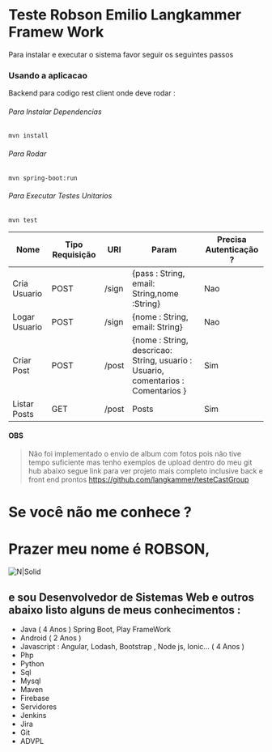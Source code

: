 # Teste Robson Emilio Langkammer Framew Work

Para instalar e executar o sistema favor seguir os seguintes passos

### Usando a aplicacao
Backend para codigo rest client onde deve rodar :
###### Para Instalar Dependencias
`mvn install`
###### Para Rodar
`mvn spring-boot:run` 
###### Para Executar Testes Unitarios
`mvn test` 

| Nome              | Tipo Requisição | URl                    | Param                                                   | Precisa Autenticação ?  |
|-------------------|-----------------|------------------------|---------------------------------------------------------|-------------------------|
| Cria Usuario     | POST            | /sign               | {pass : String, email: String,nome :String} | Nao                     |
| Logar Usuario    | POST            | /sign               | {nome : String, email: String} | Nao                     |
| Criar Post       | POST            | /post               | {nome : String, descricao: String, usuario : Usuario, comentarios : Comentarios } | Sim                     |
| Listar Posts     | GET             |  /post               |Posts | Sim                     |



#### OBS
> Não foi implementado o envio de album com fotos pois não tive tempo suficiente  mas tenho exemplos
> de upload dentro do meu git hub abaixo segue link para ver projeto mais completo inclusive back e front end prontos
https://github.com/langkammer/testeCastGroup
# Se você não me conhece ?
# Prazer meu nome é ROBSON,
![N|Solid](https://media.licdn.com/dms/image/C5603AQH-_H16QIy0xg/profile-displayphoto-shrink_200_200/0?e=1583366400&v=beta&t=TOUkMBspIITap5sTJdcdIHuXIQZLeEJa9Ydf9o7crfQ)

## e sou Desenvolvedor de Sistemas Web e outros abaixo listo alguns de meus conhecimentos :
 - Java ( 4 Anos ) Spring Boot, Play FrameWork
 - Android ( 2 Anos )
 - Javascript : Angular, Lodash, Bootstrap , Node js, Ionic... ( 4 Anos )
 - Php
 - Python
 - Sql
 - Mysql
 - Maven
 - Firebase
 - Servidores
 - Jenkins
 - Jira
 - Git
 - ADVPL









